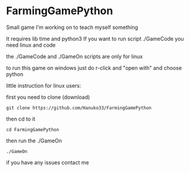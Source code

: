 # FarmingGamePython
Small game I'm working on to teach myself something


It requires lib time and python3
If you want to run script ./GameCode you need linux and code

the ./GameCode and ./GameOn scripts are only for linux

to run this game on windows just do r-click and "open with" and choose python

little instruction for linux users:

first you need to clone (download)

```
git clone https://github.com/Hanuko33/FarmingGamePython
```
then cd to it
```
cd FarmingGamePython
```
then run the ./GameOn
```
./GameOn
```
if you have any issues contact me
